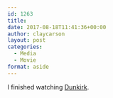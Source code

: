 ```yaml
---
id: 1263
title: 
date: 2017-08-18T11:41:36+00:00
author: claycarson
layout: post
categories: 
  - Media
  - Movie
format: aside
---
```

I finished watching [Dunkirk](https://m.youtube.com/watch?v=T7O7BtBnsG4).